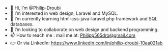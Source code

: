- 👋 Hi, I’m @Philip-Droubi
- 👀 I’m interested in web design, Laravel and MySQL.
- 🌱 I’m currently learning html-css-java-laravel php framework and SQL databases. 
- 💞️ I’m looking to collaborate on web design and backend programming. 
- 📫 How to reach me : mail me at:
     Philipp565dro@gmail.com 
- 👉 Or via LinkedIn: 
     https://www.linkedin.com/in/philip-droubi-10aa021ab


<!---
Philip-Droubi/Philip-Droubi is a ✨ special ✨ repository because its `README.md` (this file) appears on your GitHub profile.
You can click the Preview link to take a look at your changes.
--->
